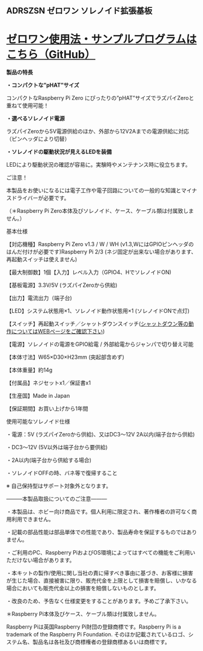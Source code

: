 <!--
---
name: ADRSZSN
class: board
type: other
formfactor: pHAT
manufacturer: BitTradeOne
description: ADRSZSN ゼロワン ソレノイド拡張基板
url: http://bit-trade-one.co.jp/product/module/adrszsn/
github: https://github.com/bit-trade-one/RasPi-Zero-One-Series/tree/master/1st/ADRSZSN_Solenoid
buy: http://btoshop.jp/2018/07/02/4562469771854/
image: 'adrszsn.png'
pincount: 40
eeprom: no
power:
  '1':
  '2':
ground:
  '6':
  '9':
  '14':
  '20':
  '25':
  '30':
  '34':
  '39':
pin:
  '7':
    name: Enable
    mode: output
    active: high
  '31':
    name: ShutDownSW
    mode: input
    active: low
  '37':
    name: StatusLED
    mode: output
    active: high
-->
ADRSZSN ゼロワン ソレノイド拡張基板
----------------------
<!--
[

<img alt="WP-製品紹介M41-ADRSZSN-MAIN" class="alignnone size-full wp-image-7558" height="300" sizes="(max-width: 696px) 100vw, 696px" src="http://bit-trade-one.co.jp/wp/wp-content/uploads/2018/06/c040e602f0789b5843f01a25265a00f3.png" srcset="http://bit-trade-one.co.jp/wp/wp-content/uploads/2018/06/c040e602f0789b5843f01a25265a00f3.png 696w, http://bit-trade-one.co.jp/wp/wp-content/uploads/2018/06/c040e602f0789b5843f01a25265a00f3-300x129.png 300w" width="696"/>

![WP-製品紹介M41-ADRSZSN-MAIN](data:image/svg+xml,%3Csvg%20xmlns=%22http://www.w3.org/2000/svg%22%20viewBox=%220%200%20696%20300%22%3E%3C/svg%3E)](http://bit-trade-one.co.jp/wp/wp-content/uploads/2018/06/c040e602f0789b5843f01a25265a00f3.png)
-->

**[ゼロワン使用法・サンプルプログラムはこちら（GitHub）](https://github.com/bit-trade-one/RasPi-Zero-One-Series)**
===========================================================================================

**製品の特長**

**・コンパクトな”pHAT”サイズ**

コンパクトなRaspberry Pi Zero にぴったりの”pHAT”サイズでラズパイZeroと重ねて使用可能！

**・選べるソレノイド電源**

ラズパイZeroから5V電源供給のほか、外部から12V2Aまでの電源供給に対応（ピンヘッダにより切替）

**・ソレノイドの駆動状況が見えるLEDを装備**

LEDにより駆動状況の確認が容易に。実験時やメンテナンス時に役立ちます。
<!--
各部の名称

<img alt="" class="elementOfPhoto" src="https://llstock.s3-ap-northeast-1.amazonaws.com/uploads/photo/image/37504/middle\_stockimage.png?X-Amz-Algorithm=AWS4-HMAC-SHA256&amp;X-Amz-Credential=AKIAI7P6SP7G3K7DHTNA%2F20180629%2Fap-northeast-1%2Fs3%2Faws4\_request&amp;X-Amz-Date=20180629T095351Z&amp;X-Amz-Expires=600&amp;X-Amz-SignedHeaders=host&amp;X-Amz-Signature=34fbde7d6778f1032049f32a1e368d3b38e02e8a91375cc9dc332d15a4e4ddcd"/>

![](data:image/svg+xml,%3Csvg%20xmlns=%22http://www.w3.org/2000/svg%22%20viewBox=%220%200%20%20%22%3E%3C/svg%3E)[

<img alt="WP-製品紹介M41-ADRSZSN-SUB" class="alignnone size-full wp-image-7702" height="176" sizes="(max-width: 691px) 100vw, 691px" src="http://bit-trade-one.co.jp/wp/wp-content/uploads/2018/07/20b011cd161c6793789c3660fc21cea1.png" srcset="http://bit-trade-one.co.jp/wp/wp-content/uploads/2018/07/20b011cd161c6793789c3660fc21cea1.png 691w, http://bit-trade-one.co.jp/wp/wp-content/uploads/2018/07/20b011cd161c6793789c3660fc21cea1-300x76.png 300w" width="691"/>

![WP-製品紹介M41-ADRSZSN-SUB](data:image/svg+xml,%3Csvg%20xmlns=%22http://www.w3.org/2000/svg%22%20viewBox=%220%200%20691%20176%22%3E%3C/svg%3E)](http://bit-trade-one.co.jp/wp/wp-content/uploads/2018/07/20b011cd161c6793789c3660fc21cea1.png)
-->

ご注意！

本製品をお使いになるには電子工作や電子回路についての一般的な知識とマイナスドライバーが必要です。

（＊Raspberry Pi Zero本体及びソレノイド、ケース、ケーブル類は付属致しません。）

基本仕様

【対応機種】Raspberry Pi Zero v1.3 / W / WH (v1.3,WにはGPIOピンヘッダのはんだ付けが必要です)Raspberry Pi 2/3 (ネジ固定が出来ない場合があります、再起動スイッチは使えません)

【最大制御数】1個【入力】レベル入力（GPIO4、HでソレノイドON)

【基板電源】3.3V/5V (ラズパイZeroから供給)

【出力】電流出力（端子台)

【LED】システム状態用×1、ソレノイド動作状態用×1 (ソレノイドONで点灯)

【スイッチ】再起動スイッチ／シャットダウンスイッチ([シャットダウン等の動作についてはWEBページをご確認下さい](http://bit-trade-one.co.jp/blog/201807032/))

【電源】ソレノイドの電源をGPIO給電 / 外部給電からジャンパで切り替え可能

【本体寸法】W65×D30×H23mm (突起部含めず)

【本体重量】約14g

【付属品】ネジセットx1／保証書x1

【生産国】Made in Japan

【保証期間】お買い上げから1年間

使用可能なソレノイド仕様

・電源：5V (ラズパイZeroから供給)、又はDC3～12V 2A以内(端子台から供給)

・DC3～12V (5V以外は端子台から要供給)

・2A以内(端子台から供給する場合)

・ソレノイドOFFの時、バネ等で復帰すること

※ 自己保持型はサポート対象外となります。

―――本製品取扱についてのご注意―――

・本製品は、ホビー向け商品です。個人利用に限定され、著作権者の許可なく商用利用できません。

・記載の部品性能は部品単体での性能であり、製品寿命を保証するものではありません。

・ご利用のPC、Raspberry PiおよびOS環境によってはすべての機能をご利用いただけない場合があります。

・本キットの製作/使用に関し当社の責に帰すべき事由に基づき、お客様に損害が生じた場合、直接被害に限り、販売代金を上限として損害を賠償し、いかなる場合においても販売代金以上の損害を賠償しないものとします。

・改良のため、予告なく仕様変更をすることがあります。予めご了承下さい。

＊Raspberry Pi本体及びケース、ケーブル類は付属致しません。

Raspberry Piは英国Raspberry Pi財団の登録商標です。Raspberry Pi is a trademark of the Raspberry Pi Foundation. そのほか記載されているロゴ、システム名、製品名は各社及び商標権者の登録商標あるいは商標です。
